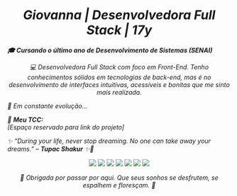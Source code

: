 <h1 align="center"><i> Giovanna | Desenvolvedora Full Stack | 17y <i></h1>
<strong align="center"> 🎓 Cursando o último ano de Desenvolvimento de Sistemas (SENAI) </strong>  
<p align="center"> 💻 Desenvolvedora Full Stack com foco em Front-End. Tenho conhecimentos sólidos em tecnologias de back-end, mas é no desenvolvimento de interfaces intuitivas, acessíveis e bonitas que me sinto mais realizada.  </p>  
<p> 🧠 Em constante evolução... </p>  

  📝 <strong>Meu TCC:</strong>  
  <em>[Espaço reservado para link do projeto]</em>  
<p><i>✨ “During your life, never stop dreaming. No one can take away your dreams.” – <strong>Tupac Shakur</strong> ✨🌊</i></p>

<p align="center">
  <img src="https://img.shields.io/badge/HTML5-CDE8F6?style=for-the-badge&logo=html5&logoColor=white" />
  <img src="https://img.shields.io/badge/CSS3-BEE3F8?style=for-the-badge&logo=css3&logoColor=white" />
  <img src="https://img.shields.io/badge/JavaScript-A7D8F0?style=for-the-badge&logo=javascript&logoColor=white" />
  <img src="https://img.shields.io/badge/Python-9BD3F4?style=for-the-badge&logo=python&logoColor=white" />
  <img src="https://img.shields.io/badge/React-81C8F2?style=for-the-badge&logo=react&logoColor=white" />
  <img src="https://img.shields.io/badge/React%20Native-6EB5E8?style=for-the-badge&logo=react&logoColor=white" />
  <img src="https://img.shields.io/badge/Figma-92CCF3?style=for-the-badge&logo=figma&logoColor=white" />
</p>
<p align="center"><i>🫧 Obrigada por passar por aqui. Que seus sonhos se desfrutem, se espalhem e floresçam. 🫧</i></p>
